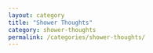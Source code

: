 ```yaml
---
layout: category
title: "Shower Thoughts"
category: shower-thoughts
permalink: /categories/shower-thoughts/
---
```

